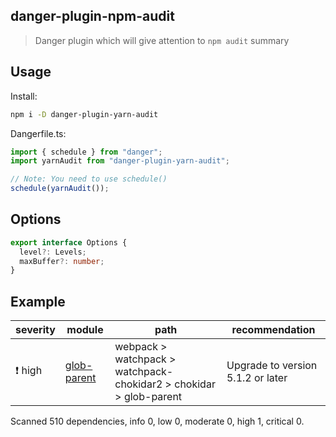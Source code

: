 ## danger-plugin-npm-audit

> Danger plugin which will give attention to `npm audit` summary

## Usage

Install:

```sh
npm i -D danger-plugin-yarn-audit
```

Dangerfile.ts:

```typescript
import { schedule } from "danger";
import yarnAudit from "danger-plugin-yarn-audit";

// Note: You need to use schedule()
schedule(yarnAudit());
```

## Options

```typescript
export interface Options {
  level?: Levels;
  maxBuffer?: number;
}
```

## Example

| severity | module                                                           | path                                                               | recommendation                    |
| -------- | ---------------------------------------------------------------- | ------------------------------------------------------------------ | --------------------------------- |
| ❗ high  | [glob-parent](https://github.com/advisories/GHSA-ww39-953v-wcq6) | webpack > watchpack > watchpack-chokidar2 > chokidar > glob-parent | Upgrade to version 5.1.2 or later |

Scanned 510 dependencies, info 0, low 0, moderate 0, high 1, critical 0.
